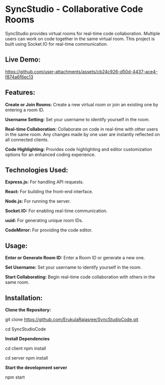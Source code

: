 # SyncStudio - Collaborative Code Rooms

SyncStudio provides virtual rooms for real-time code collaboration. Multiple users can work on code together in the same virtual room. This project is built using Socket.IO for real-time communication.


## Live Demo:


https://github.com/user-attachments/assets/cb24c926-d50d-4437-ace4-f874a6f6ec13


## Features:

**Create or Join Rooms:** Create a new virtual room or join an existing one by entering a room ID.

**Username Setting:** Set your username to identify yourself in the room.

**Real-time Collaboration:** Collaborate on code in real-time with other users in the same room. Any changes made by one user are instantly reflected on all connected clients.

**Code Highlighting:** Provides code highlighting and editor customization options for an enhanced coding experience.


## Technologies Used:

**Express.js:** For handling API requests.

**React:** For building the front-end interface.

**Node.js:** For running the server.

**Socket.IO:** For enabling real-time communication.

**uuid:** For generating unique room IDs.

**CodeMirror:** For providing the code editor.


## Usage:

**Enter or Generate Room ID:** Enter a Room ID or generate a new one.

**Set Username:** Set your username to identify yourself in the room.

**Start Collaborating:** Begin real-time code collaboration with others in the same room.


## Installation:

**Clone the Repository:**

git clone https://github.com/ErukulaRajasree/SyncStudioCode.git

cd SyncStudioCode

**Install Dependencies**

cd client
npm install

cd server
npm install

**Start the development server**

npm start




